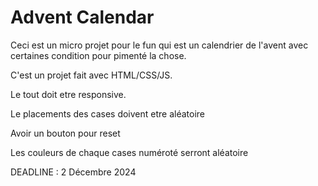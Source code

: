 # Advent Calendar
Ceci est un micro projet pour le fun qui est un calendrier de l'avent avec certaines condition pour pimenté la chose.

C'est un projet fait avec HTML/CSS/JS.

Le tout doit etre responsive.

Le placements des cases doivent etre aléatoire

Avoir un bouton pour reset

Les couleurs de chaque cases numéroté serront aléatoire

DEADLINE : 2 Décembre 2024
